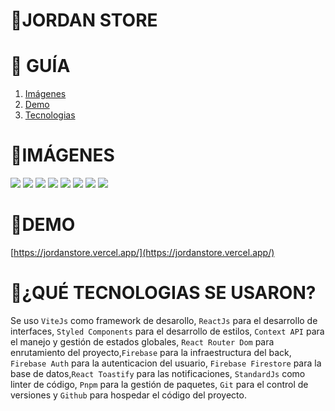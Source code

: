 # **📂JORDAN STORE**

# **📑 GUÍA**

<ol>
     <li><a href="#imágenes">Imágenes</a></li>
     <li><a href="#demo">Demo</a></li>
     <li><a href="#qué-tecnologias-se-usaron">Tecnologias</a></li>
</ol>

# **📸IMÁGENES**
![](https://res.cloudinary.com/dos3i5jqy/image/upload/v1681667918/layers/jordanstore/jordan1_zzqmjf.jpg)
![](https://res.cloudinary.com/dos3i5jqy/image/upload/v1681667919/layers/jordanstore/jordan2_hv6ptt.jpg)
![](https://res.cloudinary.com/dos3i5jqy/image/upload/v1681667919/layers/jordanstore/jordan3_yy0yuh.jpg)
![](https://res.cloudinary.com/dos3i5jqy/image/upload/v1681667919/layers/jordanstore/jordan5_ybiwba.jpg)
![](https://res.cloudinary.com/dos3i5jqy/image/upload/v1681667918/layers/jordanstore/jordan6_pxowky.jpg)
![](https://res.cloudinary.com/dos3i5jqy/image/upload/v1681667919/layers/jordanstore/jordan7_wcunym.jpg)
![](https://res.cloudinary.com/dos3i5jqy/image/upload/v1681667918/layers/jordanstore/jordan8_ruvkhu.jpg)
![](https://res.cloudinary.com/dos3i5jqy/image/upload/v1681667917/layers/jordanstore/jordan9_fjhivc.jpg)

# **🚀DEMO**
[https://jordanstore.vercel.app/](https://jordanstore.vercel.app/)

# **💬¿QUÉ TECNOLOGIAS SE USARON?**

Se uso `ViteJs` como framework de desarollo, `ReactJs` para el desarrollo de interfaces, `Styled Components` para el desarrollo de estilos, `Context API` para el manejo y gestión de estados globales, `React Router Dom` para enrutamiento del proyecto,`Firebase` para la infraestructura del back, `Firebase Auth` para la autenticacion del usuario, `Firebase Firestore` para la base de datos,`React Toastify` para las notificaciones, `StandardJs` como linter de código, 
`Pnpm` para la gestión de paquetes, `Git` para el control de versiones y `Github` para hospedar el código del proyecto.
